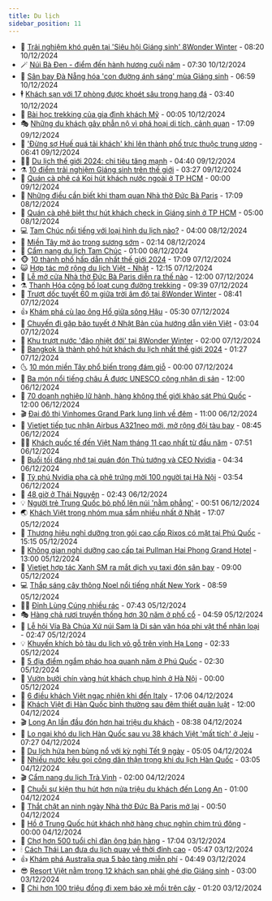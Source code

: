 ```yaml
---
title: Du lịch
sidebar_position: 11
---
```


<!-- vnexpress-du-lich:START -->
- 💂 [Trải nghiệm khó quên tại &#39;Siêu hội Giáng sinh&#39; 8Wonder Winter](https://vnexpress.net/trai-nghiem-kho-quen-tai-sieu-hoi-giang-sinh-8wonder-winter-4825394.html) - 08:20 10/12/2024
- 🪄 [Núi Bà Đen - điểm đến hành hương cuối năm](https://vnexpress.net/nui-ba-den-diem-den-hanh-huong-cuoi-nam-4825754.html) - 07:30 10/12/2024
- 🦅 [Sân bay Đà Nẵng hóa &#39;con đường ánh sáng&#39; mùa Giáng sinh](https://vnexpress.net/san-bay-da-nang-hoa-con-duong-anh-sang-mua-giang-sinh-4826012.html) - 06:59 10/12/2024
- 🕴 [Khách sạn với 17 phòng được khoét sâu trong hang đá](https://vnexpress.net/khach-san-voi-17-phong-duoc-khoet-sau-trong-hang-da-4818942.html) - 03:40 10/12/2024
- 👀 [Bài học trekking của gia đình khách Mỹ](https://vnexpress.net/bai-hoc-trekking-cua-gia-dinh-khach-my-4825805.html) - 00:05 10/12/2024
- 🎭 [Những du khách gây phẫn nộ vì phá hoại di tích, cảnh quan](https://vnexpress.net/nhung-du-khach-gay-phan-no-vi-pha-hoai-di-tich-canh-quan-4825762.html) - 17:09 09/12/2024
- 🦒 [&#39;Đừng sợ Huế quá tải khách&#39; khi lên thành phố trực thuộc trung ương](https://vnexpress.net/dung-so-hue-qua-tai-khach-khi-len-thanh-pho-truc-thuoc-trung-uong-4825334.html) - 06:41 09/12/2024
- 👨‍🏫 [Du lịch thế giới 2024: chi tiêu tăng mạnh](https://vnexpress.net/du-lich-the-gioi-2024-chi-tieu-tang-manh-4825466.html) - 04:40 09/12/2024
- ⚗️ [10 điểm trải nghiệm Giáng sinh trên thế giới](https://vnexpress.net/10-diem-trai-nghiem-giang-sinh-tren-the-gioi-4825251.html) - 03:27 09/12/2024
- 🥸 [Quán cà phê cá Koi hút khách nước ngoài ở TP HCM](https://vnexpress.net/quan-ca-phe-ca-koi-hut-khach-nuoc-ngoai-o-tp-hcm-4822988.html) - 00:00 09/12/2024
- 🤠 [Những điều cần biết khi tham quan Nhà thờ Đức Bà Paris](https://vnexpress.net/nhung-dieu-can-biet-khi-tham-quan-nha-tho-duc-ba-paris-4825257.html) - 17:09 08/12/2024
- 🚀 [Quán cà phê biệt thự hút khách check in Giáng sinh ở TP HCM](https://vnexpress.net/quan-ca-phe-biet-thu-hut-khach-check-in-giang-sinh-o-tp-hcm-4822951.html) - 05:00 08/12/2024
- 💻 [Tam Chúc nổi tiếng với loại hình du lịch nào?](https://vnexpress.net/tam-chuc-noi-tieng-voi-loai-hinh-du-lich-nao-4825080.html) - 04:00 08/12/2024
- 💼 [Miền Tây mờ ảo trong sương sớm](https://vnexpress.net/mien-tay-mo-ao-trong-suong-som-4825082.html) - 02:14 08/12/2024
- 🤡 [Cẩm nang du lịch Tam Chúc](https://vnexpress.net/cam-nang-du-lich-tam-chuc-4822957.html) - 01:00 08/12/2024
- 🐵 [10 thành phố hấp dẫn nhất thế giới 2024](https://vnexpress.net/10-thanh-pho-hap-dan-nhat-the-gioi-2024-4825138.html) - 17:09 07/12/2024
- 😺 [Hợp tác mở rộng du lịch Việt - Nhật](https://vnexpress.net/hop-tac-mo-rong-du-lich-viet-nhat-4824844.html) - 12:15 07/12/2024
- 🌈 [Lễ mở cửa Nhà thờ Đức Bà Paris diễn ra thế nào](https://vnexpress.net/le-mo-cua-nha-tho-duc-ba-paris-dien-ra-the-nao-4825049.html) - 12:00 07/12/2024
- ⚗️ [Thanh Hóa công bố loạt cung đường trekking](https://vnexpress.net/thanh-hoa-cong-bo-loat-cung-duong-trekking-4825089.html) - 09:39 07/12/2024
- 👀 [Trượt dốc tuyết 60 m giữa trời âm độ tại 8Wonder Winter](https://vnexpress.net/truot-doc-tuyet-60-m-giua-troi-am-do-tai-8wonder-winter-4825072.html) - 08:41 07/12/2024
- 👍 [Khám phá cù lao ông Hổ giữa sông Hậu](https://vnexpress.net/kham-pha-cu-lao-ong-ho-giua-song-hau-4824983.html) - 05:30 07/12/2024
- 💄 [Chuyến đi gặp bão tuyết ở Nhật Bản của hướng dẫn viên Việt](https://vnexpress.net/chuyen-di-gap-bao-tuyet-o-nhat-ban-cua-huong-dan-vien-viet-4821481.html) - 03:04 07/12/2024
- 🥷 [Khu trượt nước &#39;đảo nhiệt đới&#39; tại 8Wonder Winter](https://vnexpress.net/khu-truot-nuoc-dao-nhiet-doi-tai-8wonder-winter-4824870.html) - 02:00 07/12/2024
- 📝 [Bangkok là thành phố hút khách du lịch nhất thế giới 2024](https://vnexpress.net/bangkok-la-thanh-pho-hut-khach-du-lich-nhat-the-gioi-2024-4824895.html) - 01:27 07/12/2024
- 🌜 [10 món miền Tây phổ biến trong đám giỗ](https://vnexpress.net/10-mon-mien-tay-pho-bien-trong-dam-gio-4824448.html) - 00:00 07/12/2024
- 📝 [Ba món nổi tiếng châu Á được UNESCO công nhận di sản](https://vnexpress.net/ba-mon-noi-tieng-chau-a-duoc-unesco-cong-nhan-di-san-4824678.html) - 12:00 06/12/2024
- 🧰 [70 doanh nghiệp lữ hành, hàng không thế giới khảo sát Phú Quốc](https://vnexpress.net/70-doanh-nghiep-lu-hanh-hang-khong-the-gioi-khao-sat-phu-quoc-4824821.html) - 12:00 06/12/2024
- 🎬 [Đại đô thị Vinhomes Grand Park lung linh về đêm](https://vnexpress.net/dai-do-thi-vinhomes-grand-park-lung-linh-ve-dem-4824883.html) - 11:00 06/12/2024
- 🧐 [Vietjet tiếp tục nhận Airbus A321neo mới, mở rộng đội tàu bay](https://vnexpress.net/vietjet-tiep-tuc-nhan-airbus-a321neo-moi-mo-rong-doi-tau-bay-4824730.html) - 08:45 06/12/2024
- 👨‍🏫 [Khách quốc tế đến Việt Nam tháng 11 cao nhất từ đầu năm](https://vnexpress.net/khach-quoc-te-den-viet-nam-thang-11-cao-nhat-tu-dau-nam-4824673.html) - 07:51 06/12/2024
- 🦣 [Buổi tối đáng nhớ tại quán đón Thủ tướng và CEO Nvidia](https://vnexpress.net/buoi-toi-dang-nho-tai-quan-don-thu-tuong-va-ceo-nvidia-4824560.html) - 04:34 06/12/2024
- 🌋 [Tỷ phú Nvidia pha cà phê trứng mời 100 người tại Hà Nội](https://vnexpress.net/ty-phu-nvidia-pha-ca-phe-trung-moi-100-nguoi-tai-ha-noi-4824510.html) - 03:54 06/12/2024
- 🦄 [48 giờ ở Thái Nguyên](https://vnexpress.net/48-gio-o-thai-nguyen-4824031.html) - 02:43 06/12/2024
- 💡 [Người trẻ Trung Quốc bỏ phố lên núi &#39;nằm phẳng&#39;](https://vnexpress.net/nguoi-tre-trung-quoc-bo-pho-len-nui-nam-phang-4824308.html) - 00:51 06/12/2024
- 🌏 [Khách Việt trong nhóm mua sắm nhiều nhất ở Nhật](https://vnexpress.net/khach-viet-trong-nhom-mua-sam-nhieu-nhat-o-nhat-4824258.html) - 17:07 05/12/2024
- 💂 [Thương hiệu nghỉ dưỡng trọn gói cao cấp Rixos có mặt tại Phú Quốc](https://vnexpress.net/thuong-hieu-nghi-duong-tron-goi-cao-cap-rixos-co-mat-tai-phu-quoc-4824374.html) - 15:15 05/12/2024
- 🤩 [Không gian nghỉ dưỡng cao cấp tại Pullman Hai Phong Grand Hotel](https://vnexpress.net/khong-gian-nghi-duong-cao-cap-tai-pullman-hai-phong-grand-hotel-4824300.html) - 13:00 05/12/2024
- 💪 [Vietjet hợp tác Xanh SM ra mắt dịch vụ taxi đón sân bay](https://vnexpress.net/vietjet-hop-tac-xanh-sm-ra-mat-dich-vu-taxi-don-san-bay-4824285.html) - 09:00 05/12/2024
- 💻 [Thắp sáng cây thông Noel nổi tiếng nhất New York](https://vnexpress.net/thap-sang-cay-thong-noel-noi-tieng-nhat-new-york-4824131.html) - 08:59 05/12/2024
- 🧑‍💻 [Đỉnh Lùng Cúng nhiều rác](https://vnexpress.net/dinh-lung-cung-nhieu-rac-4823879.html) - 07:43 05/12/2024
- 🎭 [Hàng chả rươi truyền thống hơn 30 năm ở phố cổ](https://vnexpress.net/hang-cha-ruoi-truyen-thong-hon-30-nam-o-pho-co-4823822.html) - 04:59 05/12/2024
- 🧐 [Lễ hội Vía Bà Chúa Xứ núi Sam là Di sản văn hóa phi vật thể nhân loại](https://vnexpress.net/le-hoi-via-ba-chua-xu-nui-sam-la-di-san-van-hoa-phi-vat-the-nhan-loai-4824042.html) - 02:47 05/12/2024
- 💡 [Khuyến khích bỏ tàu du lịch vỏ gỗ trên vịnh Hạ Long](https://vnexpress.net/khuyen-khich-bo-tau-du-lich-vo-go-tren-vinh-ha-long-4823936.html) - 02:33 05/12/2024
- 🌊 [5 địa điểm ngắm pháo hoa quanh năm ở Phú Quốc](https://vnexpress.net/5-dia-diem-ngam-phao-hoa-quanh-nam-o-phu-quoc-4823810.html) - 02:30 05/12/2024
- 🎃 [Vườn bưởi chín vàng hút khách chụp hình ở Hà Nội](https://vnexpress.net/vuon-buoi-chin-vang-hut-khach-chup-hinh-o-ha-noi-4823585.html) - 00:00 05/12/2024
- 🧠 [6 điều khách Việt ngạc nhiên khi đến Italy](https://vnexpress.net/6-dieu-khach-viet-ngac-nhien-khi-den-italy-4823352.html) - 17:06 04/12/2024
- 💄 [Khách Việt đi Hàn Quốc bình thường sau đêm thiết quân luật](https://vnexpress.net/khach-viet-di-han-quoc-binh-thuong-sau-dem-thiet-quan-luat-4823722.html) - 12:00 04/12/2024
- 🎬 [Long An lần đầu đón hơn hai triệu du khách](https://vnexpress.net/long-an-lan-dau-don-hon-hai-trieu-du-khach-4823619.html) - 08:38 04/12/2024
- 🐻 [Lo ngại khó du lịch Hàn Quốc sau vụ 38 khách Việt &#39;mất tích&#39; ở Jeju](https://vnexpress.net/lo-ngai-kho-du-lich-han-quoc-sau-vu-38-khach-viet-mat-tich-o-jeju-4823665.html) - 07:27 04/12/2024
- 🌝 [Du lịch hứa hẹn bùng nổ với kỳ nghỉ Tết 9 ngày](https://vnexpress.net/du-lich-hua-hen-bung-no-voi-ky-nghi-tet-9-ngay-4821199.html) - 05:05 04/12/2024
- 🤩 [Nhiều nước kêu gọi công dân thận trọng khi du lịch Hàn Quốc](https://vnexpress.net/nhieu-nuoc-keu-goi-cong-dan-than-trong-khi-du-lich-han-quoc-4823557.html) - 03:05 04/12/2024
- 🎬 [Cẩm nang du lịch Trà Vinh](https://vnexpress.net/cam-nang-du-lich-tra-vinh-4821602.html) - 02:00 04/12/2024
- 🦩 [Chuỗi sự kiện thu hút hơn nửa triệu du khách đến Long An](https://vnexpress.net/chuoi-su-kien-thu-hut-hon-nua-trieu-du-khach-den-long-an-4823436.html) - 01:00 04/12/2024
- 🦍 [Thắt chặt an ninh ngày Nhà thờ Đức Bà Paris mở lại](https://vnexpress.net/that-chat-an-ninh-ngay-nha-tho-duc-ba-paris-mo-lai-4823460.html) - 00:50 04/12/2024
- 👀 [Hồ ở Trung Quốc hút khách nhờ hàng chục nghìn chim trú đông](https://vnexpress.net/ho-o-trung-quoc-hut-khach-nho-hang-chuc-nghin-chim-tru-dong-4823172.html) - 00:00 04/12/2024
- 🧰 [Chợ hơn 500 tuổi chỉ đàn ông bán hàng](https://vnexpress.net/cho-hon-500-tuoi-chi-dan-ong-ban-hang-4820835.html) - 17:04 03/12/2024
- 🕯 [Cách Thái Lan đưa du lịch quay về thời đỉnh cao](https://vnexpress.net/cach-thai-lan-dua-du-lich-quay-ve-thoi-dinh-cao-4823088.html) - 05:47 03/12/2024
- 👍 [Khám phá Australia qua 5 bảo tàng miễn phí](https://vnexpress.net/kham-pha-australia-qua-5-bao-tang-mien-phi-4822702.html) - 04:49 03/12/2024
- 😎 [Resort Việt nằm trong 12 khách sạn phải ghé dịp Giáng sinh](https://vnexpress.net/resort-viet-nam-trong-12-khach-san-phai-ghe-dip-giang-sinh-4822757.html) - 03:00 03/12/2024
- 🐘 [Chi hơn 100 triệu đồng đi xem báo xẻ mồi trên cây](https://vnexpress.net/chi-hon-100-trieu-dong-di-xem-bao-xe-moi-tren-cay-4822896.html) - 01:20 03/12/2024<!-- vnexpress-du-lich:END -->
